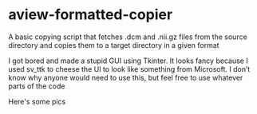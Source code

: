 # aview-formatted-copier
A basic copying script that fetches .dcm and .nii.gz files from the source directory and copies them to a target directory in a given format

I got bored and made a stupid GUI using Tkinter. It looks fancy because I used sv_ttk to cheese the UI to look like something from Microsoft. 
I don’t know why anyone would need to use this, but feel free to use whatever parts of the code

Here's some pics
